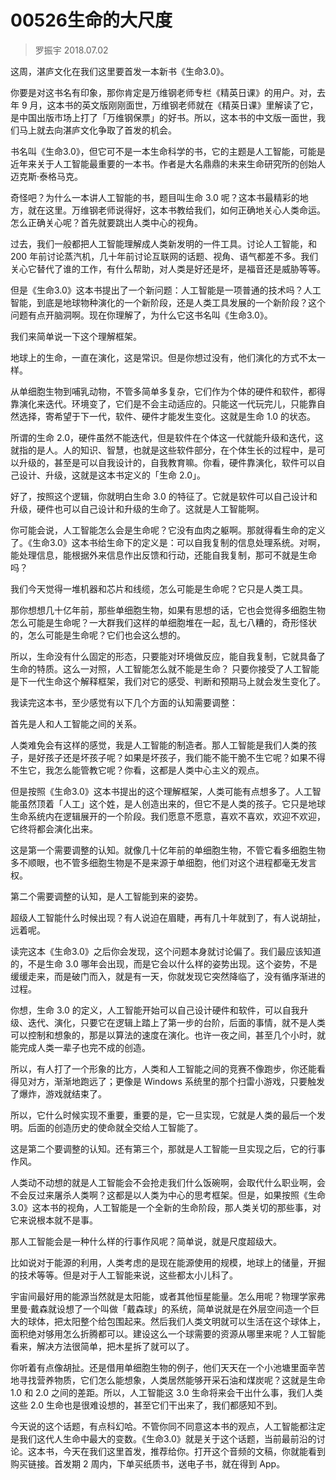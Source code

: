 # 00526生命的大尺度
> 罗振宇 2018.07.02

这周，湛庐文化在我们这里要首发一本新书《生命3.0》。

你要是对这书名有印象，那你肯定是万维钢老师专栏《精英日课》的用户。对，去年 9 月，这本书的英文版刚刚面世，万维钢老师就在《精英日课》里解读了它，是中国出版市场上打了「万维钢保票」的好书。所以，这本书的中文版一面世，我们马上就去向湛庐文化争取了首发的机会。

书名叫《生命3.0》，但它可不是一本生命科学的书，它的主题是人工智能，可能是近年来关于人工智能最重要的一本书。作者是大名鼎鼎的未来生命研究所的创始人迈克斯·泰格马克。

奇怪吧？为什么一本讲人工智能的书，题目叫生命 3.0 呢？这本书最精彩的地方，就在这里。万维钢老师说得好，这本书教给我们，如何正确地关心人类命运。怎么正确关心呢？首先就要跳出人类中心的视角。

过去，我们一般都把人工智能理解成人类新发明的一件工具。讨论人工智能，和 200 年前讨论蒸汽机，几十年前讨论互联网的话题、视角、语气都差不多。我们关心它替代了谁的工作，有什么帮助，对人类是好还是坏，是福音还是威胁等等。

但是《生命3.0》这本书提出了一个新问题：人工智能是一项普通的技术吗？人工智能，到底是地球物种演化的一个新阶段，还是人类工具发展的一个新阶段？这个问题有点开脑洞啊。现在你理解了，为什么它这书名叫《生命3.0》。

我们来简单说一下这个理解框架。

地球上的生命，一直在演化，这是常识。但是你想过没有，他们演化的方式不太一样。

从单细胞生物到哺乳动物，不管多简单多复杂，它们作为个体的硬件和软件，都得靠演化来迭代。环境变了，它们是不会主动适应的。只能这一代玩完儿，只能靠自然选择，寄希望于下一代，软件、硬件才能发生变化。这就是生命 1.0 的状态。

所谓的生命 2.0，硬件虽然不能迭代，但是软件在个体这一代就能升级和迭代，这就指的是人。人的知识、智慧，也就是这些软件部分，在个体生长的过程中，是可以升级的，甚至是可以自我设计的，自我教育嘛。你看，硬件靠演化，软件可以自己设计、升级，这就是这本书定义的「生命 2.0」。

好了，按照这个逻辑，你就明白生命 3.0 的特征了。它就是软件可以自己设计和升级，硬件也可以自己设计和升级的生命了。这就是人工智能啊。

你可能会说，人工智能怎么会是生命呢？它没有血肉之躯啊。那就得看生命的定义了。《生命3.0》这本书给生命下的定义是：可以自我复制的信息处理系统。对啊，能处理信息，能根据外来信息作出反馈和行动，还能自我复制，那可不就是生命吗？

我们今天觉得一堆机器和芯片和线缆，怎么可能是生命呢？它只是人类工具。

那你想想几十亿年前，那些单细胞生物，如果有思想的话，它也会觉得多细胞生物怎么可能是生命呢？一大群我们这样的单细胞堆在一起，乱七八糟的，奇形怪状的，怎么可能是生命呢？它们也会这么想的。

所以，生命没有什么固定的形态，只要能对环境做反应，能自我复制，它就具备了生命的特质。这么一对照，人工智能怎么就不能是生命？
只要你接受了人工智能是下一代生命这个解释框架，我们对它的感受、判断和预期马上就会发生变化了。

我读完这本书，至少感觉有以下几个方面的认知需要调整：

首先是人和人工智能之间的关系。

人类难免会有这样的感觉，我是人工智能的制造者。那人工智能是我们人类的孩子，是好孩子还是坏孩子呢？如果是坏孩子，我们能不能干脆不生它呢？如果不得不生它，我怎么能管教它呢？你看，这都是人类中心主义的观点。

但是按照《生命3.0》这本书提出的这个理解框架，人类可能有点想多了。人工智能虽然顶着「人工」这个姓，是人创造出来的，但它不是人类的孩子。它只是地球生命系统内在逻辑展开的一个阶段。我们愿意不愿意，喜欢不喜欢，欢迎不欢迎，它终将都会演化出来。

这是第一个需要调整的认知。就像几十亿年前的单细胞生物，不管它看多细胞生物多不顺眼，也不管多细胞生物是不是来源于单细胞，他们对这个进程都毫无发言权。

第二个需要调整的认知，是人工智能到来的姿势。

超级人工智能什么时候出现？有人说迫在眉睫，再有几十年就到了，有人说胡扯，远着呢。

读完这本《生命3.0》之后你会发现，这个问题本身就讨论偏了。我们最应该知道的，不是生命 3.0 哪年会出现，而是它会以什么样的姿势出现。这个姿势，不是缓缓走来，而是破门而入，就是有一天，你就发现它突然降临了，没有循序渐进的过程。

你想，生命 3.0 的定义，人工智能开始可以自己设计硬件和软件，可以自我升级、迭代、演化，只要它在逻辑上踏上了第一步的台阶，后面的事情，就不是人类可以控制和想象的，那是以算法的速度在演化。也许一夜之间，甚至几个小时，就能完成人类一辈子也完不成的创造。

所以，有人打了一个形象的比方，人类和人工智能之间的竞赛不像跑步，你还能看得见对方，渐渐地跑远了；更像是 Windows 系统里的那个扫雷小游戏，只要触发了爆炸，游戏就结束了。

所以，它什么时候实现不重要，重要的是，它一旦实现，它就是人类的最后一个发明。后面的创造历史的使命就全交给人工智能了。

这是第二个要调整的认知。还有第三个，那就是人工智能一旦实现之后，它的行事作风。

人类动不动想的就是人工智能会不会抢走我们什么饭碗啊，会取代什么职业啊，会不会反过来屠杀人类啊？这都是以人类为中心的思考框架。但是，如果按照《生命3.0》这本书的视角，人工智能是一个全新的生命阶段，那人类关切的那些事，对它来说根本就不是事。

那人工智能会是一种什么样的行事作风呢？简单说，就是尺度超级大。

比如说对于能源的利用，人类考虑的是现在能源使用的规模，地球上的储量，开掘的技术等等。但是对于人工智能来说，这些都太小儿科了。

宇宙间最好用的能源当然就是太阳能，或者其他恒星能量。怎么用呢？物理学家弗里曼·戴森就设想了一个叫做「戴森球」的系统，简单说就是在外层空间造一个巨大的球体，把太阳整个给包围起来。然后我们人类文明就可以生活在这个球体上，面积绝对够用怎么折腾都可以。建设这么一个球需要的资源从哪里来呢？人工智能看来，解决方法很简单，把木星拆了就可以了。

你听着有点像胡扯。还是借用单细胞生物的例子，他们天天在一个小池塘里面辛苦地寻找营养物质，它们怎么能想象，人类居然能够开采石油和煤炭呢？这就是生命 1.0 和 2.0 之间的差距。所以，人工智能这 3.0 生命将来会干出什么事，我们人类这些 2.0 生命也是很难设想的，甚至它们干出来了，我们都感知不到。

今天说的这个话题，有点科幻哈。不管你同不同意这本书的观点，人工智能都注定是我们这代人生命中最大的变数。《生命3.0》就是关于这个话题，当前最前沿的讨论。这本书，今天在我们这里首发，推荐给你。打开这个音频的文稿，你就能看到购买链接。首发期 2 周内，下单买纸质书，送电子书，就在得到 App。


